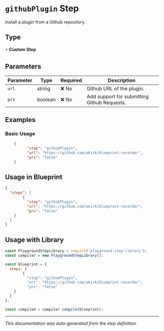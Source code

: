 # `githubPlugin` Step

Install a plugin from a Github repository.

## Type
⚡ **Custom Step**

## Parameters

| Parameter | Type | Required | Description |
|-----------|------|----------|-------------|
| `url` | string | ❌ No | Github URL of the plugin. |
| `prs` | boolean | ❌ No | Add support for submitting Github Requests. |


## Examples

### Basic Usage
```json
    {
          "step": "githubPlugin",
          "url": "https://github.com/akirk/blueprint-recorder",
          "prs": "false"
    }
```

## Usage in Blueprint

```json
{
  "steps": [
        {
          "step": "githubPlugin",
          "url": "https://github.com/akirk/blueprint-recorder",
          "prs": "false"
    }
  ]
}
```

## Usage with Library

```javascript
const PlaygroundStepLibrary = require('playground-step-library');
const compiler = new PlaygroundStepLibrary();

const blueprint = {
  steps: [
        {
          "step": "githubPlugin",
          "url": "https://github.com/akirk/blueprint-recorder",
          "prs": "false"
    }
  ]
};

const compiled = compiler.compile(blueprint);
```

---

*This documentation was auto-generated from the step definition.*

